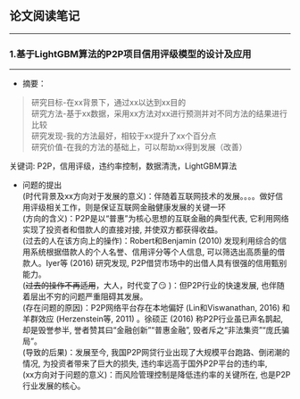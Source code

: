## 论文阅读笔记
-----------
### 1.基于LightGBM算法的P2P项目信用评级模型的设计及应用
---------------
* 摘要：
> 研究目标-在xx背景下，通过xx以达到xx目的<br>
> 研究方法-基于xx数据，采用xx方法对xx进行预测并对不同方法的结果进行比较<br>
> 研究发现-我的方法最好，相较于xx提升了xx个百分点<br>
> 研究价值-在我的方法的基础上，可以帮助xx得到发展（改善）<br>

关键词: P2P，信用评级，违约率控制，数据清洗，LightGBM算法

* 问题的提出<br>
(时代背景及xx方向对于发展的意义)：伴随着互联网技术的发展。。。。做好信用评级相关工作，则是保证互联网金融健康发展的关键一环<br>
(方向的含义)：P2P是以“普惠”为核心思想的互联金融的典型代表, 它利用网络实现了投资者和借款人的直接对接, 并使双方都获得收益。<br>
(过去的人在该方向上的操作)：Robert和Benjamin (2010) 发现利用综合的信用系统根据借款人的个人名誉、信用评分等个人信息, 可以筛选出高质量的借款人。Iyer等 (2016) 研究发现, P2P借贷市场中的出借人具有很强的信用甄别能力。<br>
(~~过去的操作不再适用~~，大人，时代变了:smirk:	)：但P2P行业的快速发展, 也伴随着层出不穷的问题严重阻碍其发展。<br>
(存在问题的原因)：P2P网络平台存在本地偏好 (Lin和Viswanathan, 2016) 和羊群效应 (Herzenstein等, 2011) 。徐硕正 (2016) 称P2P行业虽已声名鹊起, 却是毁誉参半, 誉者赞其曰“金融创新”“普惠金融”, 毁者斥之“非法集资”“庞氏骗局”。<br>
(导致的后果)：发展至今, 我国P2P网贷行业出现了大规模平台跑路、倒闭潮的情况, 为投资者带来了巨大的损失, 违约率远高于国外P2P平台的违约率, <br>
(xx方向对于问题的意义)：而风险管理控制是降低违约率的关键所在, 也是P2P行业发展的核心。<br>
